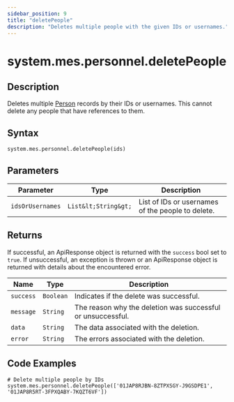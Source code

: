 ```yaml
---
sidebar_position: 9
title: "deletePeople"
description: "Deletes multiple people with the given IDs or usernames."
---
```


# system.mes.personnel.deletePeople

## Description

Deletes multiple [Person](../../data-model/personnel-model/personnel) records by their IDs or usernames.
This cannot delete any people that have references to them.

## Syntax

```
system.mes.personnel.deletePeople(ids)
```

## Parameters

| Parameter        | Type                 | Description                                       |
|------------------|----------------------|---------------------------------------------------|
| `idsOrUsernames` | `List&lt;String&gt;` | List of IDs or usernames of the people to delete. |

## Returns

If successful, an ApiResponse object is returned with the `success` bool set to `true`. If unsuccessful, an exception is thrown or an ApiResponse object is returned with details about the encountered error.

| Name      | Type      | Description                                                 |
| --------- | --------- | ----------------------------------------------------------- |
| `success` | `Boolean` | Indicates if the delete was successful.                     |
| `message` | `String`  | The reason why the deletion was successful or unsuccessful. |
| `data`    | `String`  | The data associated with the deletion.                      |
| `error`   | `String`  | The errors associated with the deletion.                    |

## Code Examples

```
# Delete multiple people by IDs
system.mes.personnel.deletePeople(['01JAP8RJBN-8ZTPXSGY-J9GSDPE1', '01JAP8R5RT-3FPXQABY-7KQZT6VF'])
```